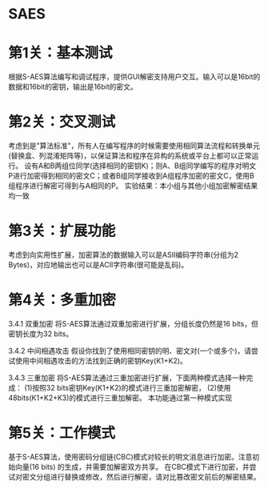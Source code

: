 # SAES
  # 第1关：基本测试
根据S-AES算法编写和调试程序，提供GUI解密支持用户交互。输入可以是16bit的数据和16bit的密钥，输出是16bit的密文。

  # 第2关：交叉测试
考虑到是"算法标准"，所有人在编写程序的时候需要使用相同算法流程和转换单元(替换盒、列混淆矩阵等)，以保证算法和程序在异构的系统或平台上都可以正常运行。
设有A和B两组位同学(选择相同的密钥K)；则A、B组同学编写的程序对明文P进行加密得到相同的密文C；或者B组同学接收到A组程序加密的密文C，使用B组程序进行解密可得到与A相同的P。
实验结果：本小组与其他小组加密解密结果均一致
  # 第3关：扩展功能
考虑到向实用性扩展，加密算法的数据输入可以是ASII编码字符串(分组为2 Bytes)，对应地输出也可以是ACII字符串(很可能是乱码)。
  # 第4关：多重加密
3.4.1 双重加密
将S-AES算法通过双重加密进行扩展，分组长度仍然是16 bits，但密钥长度为32 bits。

3.4.2 中间相遇攻击
假设你找到了使用相同密钥的明、密文对(一个或多个)，请尝试使用中间相遇攻击的方法找到正确的密钥Key(K1+K2)。


3.4.3 三重加密
将S-AES算法通过三重加密进行扩展，下面两种模式选择一种完成：
(1)按照32 bits密钥Key(K1+K2)的模式进行三重加密解密，
(2)使用48bits(K1+K2+K3)的模式进行三重加解密。
本功能通过第一种模式实现


 # 第5关：工作模式
基于S-AES算法，使用密码分组链(CBC)模式对较长的明文消息进行加密。注意初始向量(16 bits) 的生成，并需要加解密双方共享。
在CBC模式下进行加密，并尝试对密文分组进行替换或修改，然后进行解密，请对比篡改密文前后的解密结果。

